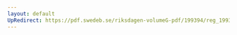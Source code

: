 ```yaml
---
layout: default
UpRedirect: https://pdf.swedeb.se/riksdagen-volumeG-pdf/199394/reg_199394_KU/reg_199394_KU_0007.pdf
---
```

